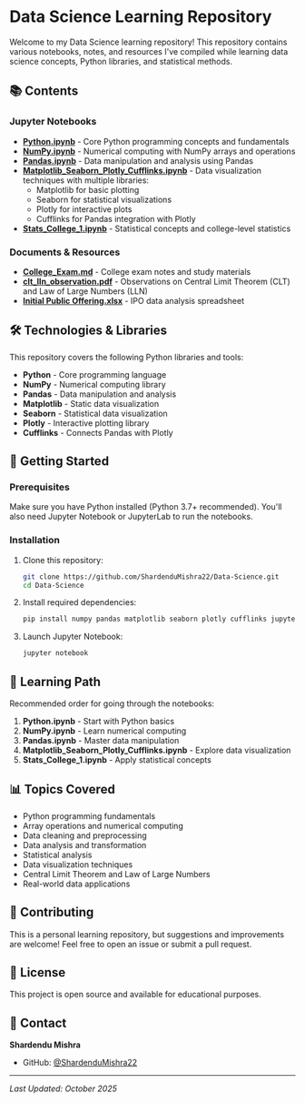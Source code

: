 # Data Science Learning Repository

Welcome to my Data Science learning repository! This repository contains various notebooks, notes, and resources I've compiled while learning data science concepts, Python libraries, and statistical methods.

## 📚 Contents

### Jupyter Notebooks

- **[Python.ipynb](Python.ipynb)** - Core Python programming concepts and fundamentals
- **[NumPy.ipynb](NumPy.ipynb)** - Numerical computing with NumPy arrays and operations
- **[Pandas.ipynb](Pandas.ipynb)** - Data manipulation and analysis using Pandas
- **[Matplotlib_Seaborn_Plotly_Cufflinks.ipynb](Matplotlib_Seaborn_Plotly_Cufflinks.ipynb)** - Data visualization techniques with multiple libraries:
  - Matplotlib for basic plotting
  - Seaborn for statistical visualizations
  - Plotly for interactive plots
  - Cufflinks for Pandas integration with Plotly
- **[Stats_College_1.ipynb](Stats_College_1.ipynb)** - Statistical concepts and college-level statistics

### Documents & Resources

- **[College_Exam.md](College_Exam.md)** - College exam notes and study materials
- **[clt_lln_observation.pdf](clt_lln_observation.pdf)** - Observations on Central Limit Theorem (CLT) and Law of Large Numbers (LLN)
- **[Initial Public Offering.xlsx](Initial%20Public%20Offering.xlsx)** - IPO data analysis spreadsheet

## 🛠️ Technologies & Libraries

This repository covers the following Python libraries and tools:

- **Python** - Core programming language
- **NumPy** - Numerical computing library
- **Pandas** - Data manipulation and analysis
- **Matplotlib** - Static data visualization
- **Seaborn** - Statistical data visualization
- **Plotly** - Interactive plotting library
- **Cufflinks** - Connects Pandas with Plotly

## 🚀 Getting Started

### Prerequisites

Make sure you have Python installed (Python 3.7+ recommended). You'll also need Jupyter Notebook or JupyterLab to run the notebooks.

### Installation

1. Clone this repository:
   ```bash
   git clone https://github.com/ShardenduMishra22/Data-Science.git
   cd Data-Science
   ```

2. Install required dependencies:
   ```bash
   pip install numpy pandas matplotlib seaborn plotly cufflinks jupyter
   ```

3. Launch Jupyter Notebook:
   ```bash
   jupyter notebook
   ```

## 📖 Learning Path

Recommended order for going through the notebooks:

1. **Python.ipynb** - Start with Python basics
2. **NumPy.ipynb** - Learn numerical computing
3. **Pandas.ipynb** - Master data manipulation
4. **Matplotlib_Seaborn_Plotly_Cufflinks.ipynb** - Explore data visualization
5. **Stats_College_1.ipynb** - Apply statistical concepts

## 📊 Topics Covered

- Python programming fundamentals
- Array operations and numerical computing
- Data cleaning and preprocessing
- Data analysis and transformation
- Statistical analysis
- Data visualization techniques
- Central Limit Theorem and Law of Large Numbers
- Real-world data applications

## 🤝 Contributing

This is a personal learning repository, but suggestions and improvements are welcome! Feel free to open an issue or submit a pull request.

## 📝 License

This project is open source and available for educational purposes.

## 📧 Contact

**Shardendu Mishra**
- GitHub: [@ShardenduMishra22](https://github.com/ShardenduMishra22)

---

*Last Updated: October 2025*
